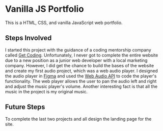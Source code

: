 # Vanilla JS Portfolio
This is a HTML, CSS, and vanilla JavaScript web portfolio.
## Steps Involved

I started this project with the guidance of a coding mentorship company called [Get Coding](https://www.get-coding.ca/). Unfortunately, I never got to complete the entire website due to a new position as a junior web developer with a local marketing company. However, I did get the chance to build the bases of the website and create my first audio project, which was a web audio player. I designed the audio player in [Figma](https://www.figma.com/) and used the [Web Audio API](https://developer.mozilla.org/en-US/docs/Web/API/Web_Audio_API) to code the player's functionality. The web player allows the user to pan the audio left and right and adjust the music player's volume. Another interesting fact is that all the music in the project is my original music.

## Future Steps
To complete the last two projects and all design the landing page for the site.
